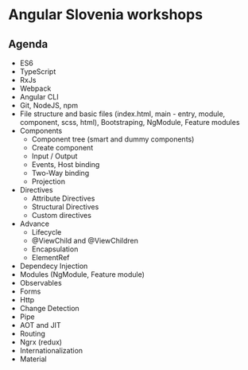 # Angular Slovenia workshops

## Agenda

* ES6
* TypeScript
* RxJs
* Webpack
* Angular CLI
* Git, NodeJS, npm
* File structure and basic files (index.html, main - entry, module, component, scss, html), Bootstraping, NgModule, Feature modules
* Components
  * Component tree (smart and dummy components)
  * Create component
  * Input / Output
  * Events, Host binding
  * Two-Way binding
  * Projection
* Directives
  * Attribute Directives
  * Structural Directives
  * Custom directives
* Advance
  * Lifecycle
  * @ViewChild and @ViewChildren
  * Encapsulation
  * ElementRef
* Dependecy Injection
* Modules (NgModule, Feature module)
* Observables
* Forms
* Http
* Change Detection
* Pipe
* AOT and JIT
* Routing
* Ngrx (redux)
* Internationalization
* Material
